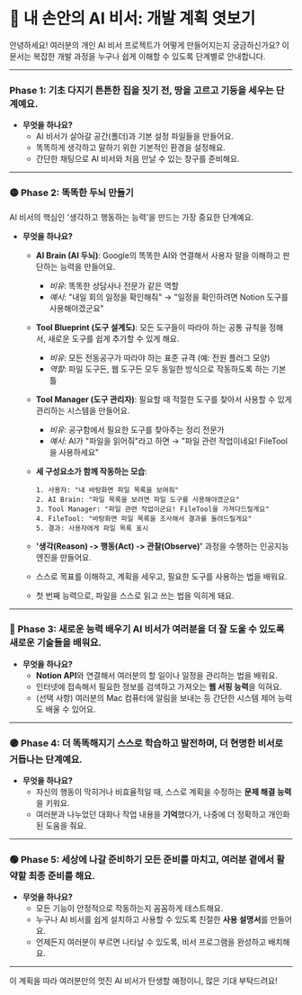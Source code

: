 # 📖 내 손안의 AI 비서: 개발 계획 엿보기

안녕하세요! 여러분의 개인 AI 비서 프로젝트가 어떻게 만들어지는지 궁금하신가요?
이 문서는 복잡한 개발 과정을 누구나 쉽게 이해할 수 있도록 단계별로 안내합니다.

---

### Phase 1: 기초 다지기 튼튼한 집을 짓기 전, 땅을 고르고 기둥을 세우는 단계예요.
- **무엇을 하나요?**
    - AI 비서가 살아갈 공간(폴더)과 기본 설정 파일들을 만들어요.
    - 똑똑하게 생각하고 말하기 위한 기본적인 환경을 설정해요.
    - 간단한 채팅으로 AI 비서와 처음 만날 수 있는 창구를 준비해요.

---

### 🟡 Phase 2: 똑똑한 두뇌 만들기 
AI 비서의 핵심인 '생각하고 행동하는 능력'을 만드는 가장 중요한 단계예요.

- **무엇을 하나요?**
    - **AI Brain (AI 두뇌)**: Google의 똑똑한 AI와 연결해서 사용자 말을 이해하고 판단하는 능력을 만들어요.
        - *비유*: 똑똑한 상담사나 전문가 같은 역할
        - *예시*: "내일 회의 일정을 확인해줘" → "일정을 확인하려면 Notion 도구를 사용해야겠군요"
    
    - **Tool Blueprint (도구 설계도)**: 모든 도구들이 따라야 하는 공통 규칙을 정해서, 새로운 도구를 쉽게 추가할 수 있게 해요.
        - *비유*: 모든 전동공구가 따라야 하는 표준 규격 (예: 전원 플러그 모양)
        - *역할*: 파일 도구든, 웹 도구든 모두 동일한 방식으로 작동하도록 하는 기본 틀
    
    - **Tool Manager (도구 관리자)**: 필요할 때 적절한 도구를 찾아서 사용할 수 있게 관리하는 시스템을 만들어요.
        - *비유*: 공구함에서 필요한 도구를 찾아주는 정리 전문가
        - *예시*: AI가 "파일을 읽어줘"라고 하면 → "파일 관련 작업이네요! FileTool을 사용하세요"
    
    - **세 구성요소가 함께 작동하는 모습**:
        ```
        1. 사용자: "내 바탕화면 파일 목록을 보여줘"
        2. AI Brain: "파일 목록을 보려면 파일 도구를 사용해야겠군요"
        3. Tool Manager: "파일 관련 작업이군요! FileTool을 가져다드릴게요"
        4. FileTool: "바탕화면 파일 목록을 조사해서 결과를 돌려드릴게요"
        5. 결과: 사용자에게 파일 목록 표시
        ```
    
    - **'생각(Reason) -> 행동(Act) -> 관찰(Observe)'** 과정을 수행하는 인공지능 엔진을 만들어요.
    - 스스로 목표를 이해하고, 계획을 세우고, 필요한 도구를 사용하는 법을 배워요.
    - 첫 번째 능력으로, 파일을 스스로 읽고 쓰는 법을 익히게 돼요.

---

### 🔵 Phase 3: 새로운 능력 배우기 AI 비서가 여러분을 더 잘 도울 수 있도록 새로운 기술들을 배워요.
- **무엇을 하나요?**
    - **Notion API**와 연결해서 여러분의 할 일이나 일정을 관리하는 법을 배워요.
    - 인터넷에 접속해서 필요한 정보를 검색하고 가져오는 **웹 서핑 능력**을 익혀요.
    - (선택 사항) 여러분의 Mac 컴퓨터에 알림을 보내는 등 간단한 시스템 제어 능력도 배울 수 있어요.

---

### 🟣 Phase 4: 더 똑똑해지기 스스로 학습하고 발전하며, 더 현명한 비서로 거듭나는 단계예요.
- **무엇을 하나요?**
    - 자신의 행동이 막히거나 비효율적일 때, 스스로 계획을 수정하는 **문제 해결 능력**을 키워요.
    - 여러분과 나누었던 대화나 작업 내용을 **기억**했다가, 나중에 더 정확하고 개인화된 도움을 줘요.

---

### 🟢 Phase 5: 세상에 나갈 준비하기 모든 준비를 마치고, 여러분 곁에서 활약할 최종 준비를 해요.
- **무엇을 하나요?**
    - 모든 기능이 안정적으로 작동하는지 꼼꼼하게 테스트해요.
    - 누구나 AI 비서를 쉽게 설치하고 사용할 수 있도록 친절한 **사용 설명서**를 만들어요.
    - 언제든지 여러분이 부르면 나타날 수 있도록, 비서 프로그램을 완성하고 배치해요.

---

이 계획을 따라 여러분만의 멋진 AI 비서가 탄생할 예정이니, 많은 기대 부탁드려요!
